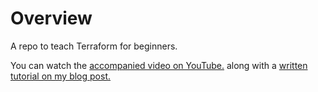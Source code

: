 # Overview
A repo to teach Terraform for beginners.

You can watch the [accompanied video on YouTube.](https://www.youtube.com/watch?v=HbG3zVBVYvM) along with a [written tutorial on my blog post.](https://tekanaid.com/posts/terraform-for-beginners-course-and-training)

